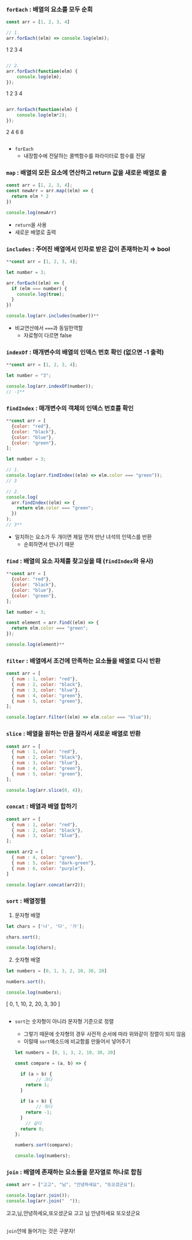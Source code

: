 ### `forEach` : 배열의 요소를 모두 순회

```jsx
const arr = [1, 2, 3, 4]

// 1.
arr.forEach((elm) => console.log(elm));
```
1
2
3
4
```
```

```jsx
// 2.
arr.forEach(function(elm) {
    console.log(elm);
});
```
1
2
3
4
```
```

```jsx
arr.forEach(function(elm) {
    console.log(elm*2);
});
```
2
4
6
8
```
```

- `forEach`
  - 내장함수에 전달하는 콜백함수를 파라미터로 함수를 전달

### `map` : 배열의 모든 요소에 연산하고 return 값을 새로운 배열로 출

```jsx
const arr = [1, 2, 3, 4];
const newArr = arr.map((elm) => {
  return elm * 2
})

console.log(newArr)
```

- `return`을 사용
- 새로운 배열로 출력

### `includes` : 주어진 배열에서 인자로 받은 값이 존재하는지 ⇒ bool

```jsx
**const arr = [1, 2, 3, 4];

let number = 3;

arr.forEach((elm) => {
  if (elm === number) {
    console.log(true);
  }
})

console.log(arr.includes(number))**
```

- 비교연산에서 `===`과 동일한역할
  - 자료형이 다르면 false

### `indexOf` : 매개변수의 배열의 인덱스 번호 확인 (없으면 -1 출력)

```jsx
**const arr = [1, 2, 3, 4];

let number = "3";

console.log(arr.indexOf(number));
// -1**
```

### `findIndex` : 매개변수의 객체의 인덱스 번호를 확인

```jsx
**const arr = [
  {color: "red"},
  {color: "black"},
  {color: "blue"},
  {color: "green"},
];

let number = 3;

// 1.
console.log(arr.findIndex((elm) => elm.color === "green"));
// 3

// 2.
console.log(
  arr.findIndex((elm) => {
    return elm.color === "green";
  })
);
// 3**
```

- 일치하는 요소가 두 개이면 제일 먼저 만난 녀석의 인덱스를 반환
  - 순회하면서 만나기 때문

### `find` : 배열의 요소 자체를 찾고싶을 때 (`findIndex`와 유사)

```jsx
**const arr = [
  {color: "red"},
  {color: "black"},
  {color: "blue"},
  {color: "green"},
];

let number = 3;

const element = arr.find((elm) => {
  return elm.color === "green";
});

console.log(element)**
```

### `filter` : 배열에서 조건에 만족하는 요소들을 배열로 다시 반환

```jsx
const arr = [
  { num : 1, color: "red"},
  { num : 2, color: "black"},
  { num : 3, color: "blue"},
  { num : 4, color: "green"},
  { num : 5, color: "green"},
];

console.log(arr.filter((elm) => elm.color === "blue"));
```

### `slice` : 배열을 원하는 만큼 잘라서 새로운 배열로 반환

```jsx
const arr = [
  { num : 1, color: "red"},
  { num : 2, color: "black"},
  { num : 3, color: "blue"},
  { num : 4, color: "green"},
  { num : 5, color: "green"},
];

console.log(arr.slice(0, 4));
```

### `concat` : 배열과 배열 합하기

```jsx
const arr = [
  { num : 1, color: "red"},
  { num : 2, color: "black"},
  { num : 3, color: "blue"},
];

const arr2 = [
  { num : 4, color: "green"},
  { num : 5, color: "dark-green"},
  { num : 6, color: "purple"},
]

console.log(arr.concat(arr2));
```

### `sort` : 배열정렬

1. 문자형 배열

```jsx
let chars = ['나', '다', '가'];

chars.sort();

console.log(chars);
```

2. 숫자형 배열

```jsx
let numbers = [0, 1, 3, 2, 10, 30, 20]

numbers.sort();

console.log(numbers);
```
[
0, 1, 10, 2,
20, 3, 30
]
```
```

- `sort`는 숫자형이 아니라 문자형 기준으로 정렬
  
  - 그렇기 때문에 숫자형의 경우 사전적 순서에 따라 위와같이 정렬이 되지 않음
  - 이럴때 `sort`메소드에 비교함를 만들어서 넣어주기
  
  ```jsx
  let numbers = [0, 1, 3, 2, 10, 30, 20]
  
  const compare = (a, b) => {
  
    if (a > b) {
          // 크다
      return 1;
    }
  
    if (a < b) {
          // 작다
      return -1;
    }
      // 같다
    return 0;
  };
  
  numbers.sort(compare);
  
  console.log(numbers);
  ```

### `join` : 배열에 존재하는 요소들을 문자열로 하나로 합침

```jsx
const arr = ["고고", "님", "안녕하세요", "또오셨군요"];

console.log(arr.join());
console.log(arr.join("  "));

```
고고,님,안녕하세요,또오셨군요
고고 님 안녕하세요 또오셨군요
```
```

`join`안에 들어가는 것은 구분자!
